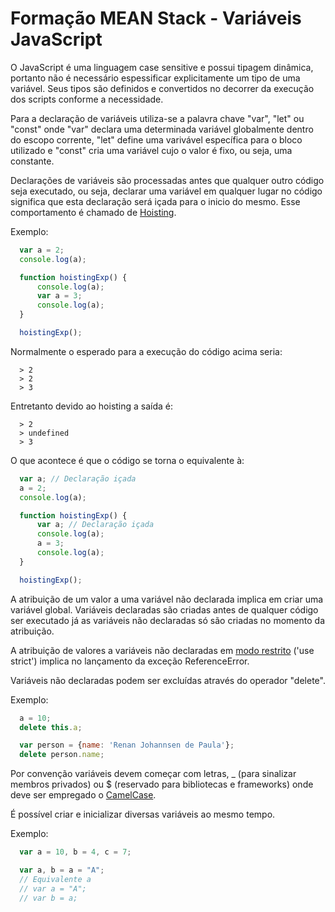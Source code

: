 # Formação MEAN Stack - Variáveis JavaScript

O JavaScript é uma linguagem case sensitive e possui tipagem dinâmica, portanto não é necessário espessificar explicitamente um tipo de uma variável. Seus tipos são definidos e convertidos no decorrer da execução dos scripts conforme a necessidade.

Para a declaração de variáveis utiliza-se a palavra chave "var", "let" ou "const" onde "var" declara uma determinada variável globalmente dentro do escopo corrente, "let" define uma varivável específica para o bloco utilizado e "const" cria uma variável cujo o valor é fixo, ou seja, uma constante.

Declarações de variáveis são processadas antes que qualquer outro código seja executado, ou seja, declarar uma variável em qualquer lugar no código significa que esta declaração será içada para o inicio do mesmo. Esse comportamento é chamado de [Hoisting](http://www.w3schools.com/js/js_hoisting.asp).

Exemplo:

```js
  var a = 2;
  console.log(a);

  function hoistingExp() {
      console.log(a);
      var a = 3;
      console.log(a);
  }

  hoistingExp();
```

Normalmente o esperado para a execução do código acima seria:

```console
  > 2
  > 2
  > 3
```

Entretanto devido ao hoisting a saída é:

```console
  > 2
  > undefined
  > 3
```

O que acontece é que o código se torna o equivalente à:

```js
  var a; // Declaração içada
  a = 2;
  console.log(a);

  function hoistingExp() {
      var a; // Declaração içada
      console.log(a);
      a = 3;
      console.log(a);
  }

  hoistingExp();
```

A atribuição de um valor a uma variável não declarada implica em criar uma variável global. Variáveis declaradas são criadas antes de qualquer código ser executado já as variáveis não declaradas só são criadas no momento da atribuição.

A atribuição de valores a variáveis não declaradas em [modo restrito](http://www.w3schools.com/js/js_strict.asp) ('use strict') implica no lançamento da exceção ReferenceError.

Variáveis não declaradas podem ser excluídas através do operador "delete".

Exemplo:

```js
  a = 10;
  delete this.a;

  var person = {name: 'Renan Johannsen de Paula'};
  delete person.name;
```

Por convenção variáveis devem começar com letras, _ (para sinalizar membros privados) ou $ (reservado para bibliotecas e frameworks) onde deve ser empregado o [CamelCase](https://pt.wikipedia.org/wiki/CamelCase).

É possível criar e inicializar diversas variáveis ao mesmo tempo.

Exemplo:

```js
  var a = 10, b = 4, c = 7;
```

```js
  var a, b = a = "A";
  // Equivalente a
  // var a = "A";
  // var b = a;
```
